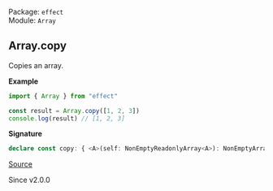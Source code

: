 Package: `effect`<br />
Module: `Array`<br />

## Array.copy

Copies an array.

**Example**

```ts
import { Array } from "effect"

const result = Array.copy([1, 2, 3])
console.log(result) // [1, 2, 3]
```

**Signature**

```ts
declare const copy: { <A>(self: NonEmptyReadonlyArray<A>): NonEmptyArray<A>; <A>(self: ReadonlyArray<A>): Array<A>; }
```

[Source](https://github.com/Effect-TS/effect/tree/main/packages/effect/src/Array.ts#L1910)

Since v2.0.0